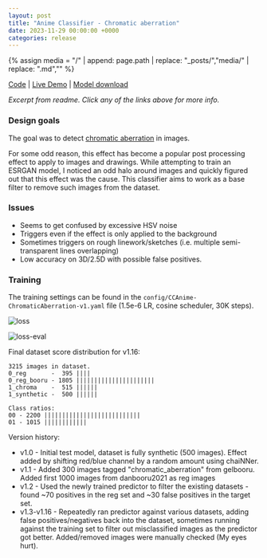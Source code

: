 ```yaml
---
layout: post
title: "Anime Classifier - Chromatic aberration"
date: 2023-11-29 00:00:00 +0000
categories: release
---
```

{% assign media = "/" | append: page.path | replace: "_posts/","media/" | replace: ".md",""  %}

[Code](https://github.com/city96/CityClassifiers) \| [Live Demo](https://huggingface.co/spaces/city96/AnimeClassifiers-demo) \| [Model download](https://huggingface.co/city96/AnimeClassifiers)

*Excerpt from readme. Click any of the links above for more info.*

### Design goals

The goal was to detect [chromatic aberration](https://en.wikipedia.org/wiki/Chromatic_aberration?useskin=vector) in images.

For some odd reason, this effect has become a popular post processing effect to apply to images and drawings. While attempting to train an ESRGAN model, I noticed an odd halo around images and quickly figured out that this effect was the cause. This classifier aims to work as a base filter to remove such images from the dataset.

### Issues

- Seems to get confused by excessive HSV noise
- Triggers even if the effect is only applied to the background
- Sometimes triggers on rough linework/sketches (i.e. multiple semi-transparent lines overlapping)
- Low accuracy on 3D/2.5D with possible false positives.

### Training

The training settings can be found in the `config/CCAnime-ChromaticAberration-v1.yaml` file (1.5e-6 LR, cosine scheduler, 30K steps).

![loss]({{media}}/loss.png)

![loss-eval]({{media}}/loss-eval.png)


Final dataset score distribution for v1.16:
```
3215 images in dataset.
0_reg       -  395 ||||
0_reg_booru - 1805 ||||||||||||||||||||||
1_chroma    -  515 ||||||
1_synthetic -  500 ||||||

Class ratios:
00 - 2200 |||||||||||||||||||||||||||
01 - 1015 ||||||||||||
```

Version history:

- v1.0 - Initial test model, dataset is fully synthetic (500 images). Effect added by shifting red/blue channel by a random amount using chaiNNer.
- v1.1 - Added 300 images tagged "chromatic_aberration" from gelbooru. Added first 1000 images from danbooru2021 as reg images
- v1.2 - Used the newly trained predictor to filter the existing datasets - found ~70 positives in the reg set and ~30 false positives in the target set.
- v1.3-v1.16 - Repeatedly ran predictor against various datasets, adding false positives/negatives back into the dataset, sometimes running against the training set to filter out misclassified images as the predictor got better. Added/removed images were manually checked (My eyes hurt).
